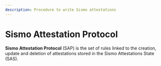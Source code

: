 ```yaml
---
description: Procedure to write Sismo attestations
---
```


# Sismo Attestation Protocol

**Sismo Attestation Protocol** (SAP) is the set of rules linked to the creation, update and deletion of attestations stored in the Sismo Attestations State (SAS).
